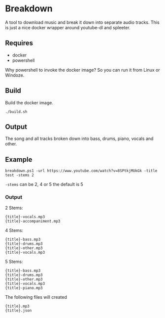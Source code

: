 # Breakdown
A tool to download music and break it down into separate audio tracks. This is just a nice docker wrapper around youtube-dl and spleeter.

## Requires

- docker
- powershell

Why powershell to invoke the docker image? So you can run it from Linux or Windoze.

## Build

Build the docker image.
```
./build.sh
```

## Output

The song and all tracks broken down into bass, drums, piano, vocals and other.

## Example

```
breakdown.ps1 -url https://www.youtube.com/watch?v=8SPtkjMUkGk -title test -stems 2
```

`-stems` can be 2, 4 or 5
the default is 5

### Output

2 Stems:
```
{title}-vocals.mp3
{title}-accompaniment.mp3
```

4 Stems:
```
{title}-bass.mp3
{title}-drums.mp3
{title}-other.mp3
{title}-vocals.mp3
```

5 Stems:
```
{title}-bass.mp3
{title}-drums.mp3
{title}-other.mp3
{title}-vocals.mp3
{title}-piano.mp3
```

The following files will created
```
{title}.mp3
{title}.json
```

